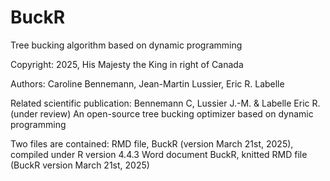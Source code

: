 # BuckR
Tree bucking algorithm based on dynamic programming

Copyright: 2025, His Majesty the King in right of Canada

Authors: Caroline Bennemann, Jean-Martin Lussier, Eric R. Labelle

Related scientific publication: Bennemann C, Lussier J.-M. & Labelle Eric R. (under review) An open-source tree bucking optimizer based on dynamic programming

Two files are contained:
	RMD file, BuckR (version March 21st, 2025), compiled under R version 4.4.3
	Word document BuckR, knitted RMD file (BuckR version March 21st, 2025)
